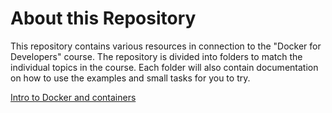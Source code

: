 # About this Repository

This repository contains various resources in connection to the "Docker for Developers" course.
The repository is divided into folders to match the individual topics in the course. 
Each folder will also contain documentation on how to use the examples and small tasks for you to try.

[Intro to Docker and containers](01-intro)
